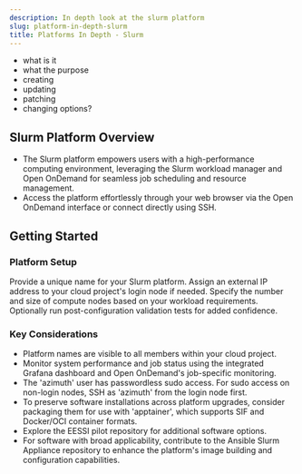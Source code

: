 ```yaml
---
description: In depth look at the slurm platform
slug: platform-in-depth-slurm
title: Platforms In Depth - Slurm
---
```


- what is it
- what the purpose
- creating
- updating
- patching
- changing options?

## Slurm Platform Overview

- The Slurm platform empowers users with a high-performance computing environment, leveraging the Slurm workload manager and Open OnDemand for seamless job scheduling and resource management.
- Access the platform effortlessly through your web browser via the Open OnDemand interface or connect directly using SSH.

## Getting Started

### Platform Setup

Provide a unique name for your Slurm platform.
Assign an external IP address to your cloud project's login node if needed.
Specify the number and size of compute nodes based on your workload requirements.
Optionally run post-configuration validation tests for added confidence.

### Key Considerations

- Platform names are visible to all members within your cloud project.
- Monitor system performance and job status using the integrated Grafana dashboard and Open OnDemand's job-specific monitoring.
- The 'azimuth' user has passwordless sudo access. For sudo access on non-login nodes, SSH as 'azimuth' from the login node first.
- To preserve software installations across platform upgrades, consider packaging them for use with 'apptainer', which supports SIF and Docker/OCI container formats.
- Explore the EESSI pilot repository for additional software options.
- For software with broad applicability, contribute to the Ansible Slurm Appliance repository to enhance the platform's image building and configuration capabilities.
